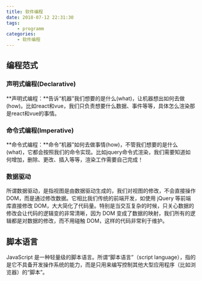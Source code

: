 ```yaml
---
title: 软件编程
date: 2018-07-12 22:31:30
tags:
    - programm
categories:
    - 软件编程
---
```


## 编程范式

### 声明式编程(Declarative)

**声明式编程：**告诉“机器”我们想要的是什么(what)，让机器想出如何去做(how)。比如react和vue，我们只负责想要什么数据、事件等等，具体怎么渲染那是react和vue的事情。

### 命令式编程(Imperative)

**命令式编程：**命令“机器”如何去做事情(how)，不管我们想要的是什么(what)，它都会按照我们的命令实现。比如jquery命令式渲染，我们需要知道如何增加，删除、更改、插入等等，渲染工作需要自己完成！

### 数据驱动
所谓数据驱动，是指视图是由数据驱动生成的，我们对视图的修改，不会直接操作 DOM，而是通过修改数据。它相比我们传统的前端开发，如使用 jQuery 等前端库直接修改 DOM，大大简化了代码量。特别是当交互复杂的时候，只关心数据的修改会让代码的逻辑变的非常清晰，因为 DOM 变成了数据的映射，我们所有的逻辑都是对数据的修改，而不用碰触 DOM，这样的代码非常利于维护。

## 脚本语言

JavaScript 是一种轻量级的脚本语言。所谓“脚本语言”（script language），指的是它不具备开发操作系统的能力，而是只用来编写控制其他大型应用程序（比如浏览器）的“脚本”。
